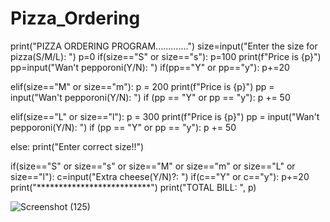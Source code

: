 # Pizza_Ordering


print("PIZZA ORDERING PROGRAM.............")
size=input("Enter the size for pizza(S/M/L): ")
p=0
if(size=="S" or size=="s"):
    p=100
    print(f"Price is {p}")
    pp=input("Wan't pepporoni(Y/N): ")
    if(pp=="Y" or pp=="y"):
        p+=20

elif(size=="M" or size=="m"):
    p = 200
    print(f"Price is {p}")
    pp = input("Wan't pepporoni(Y/N): ")
    if (pp == "Y" or pp == "y"):
        p += 50

elif(size=="L" or size=="l"):
    p = 300
    print(f"Price is {p}")
    pp = input("Wan't pepporoni(Y/N): ")
    if (pp == "Y" or pp == "y"):
        p += 50

else:
    print("Enter correct size!!")


if(size=="S" or size=="s" or size=="M" or size=="m" or size=="L" or size=="l"):
    c=input("Extra cheese(Y/N)?: ")
    if(c=="Y" or c=="y"):
        p+=20
    print("**************************")
    print("TOTAL BILL: ", p)


![Screenshot (125)](https://github.com/user-attachments/assets/c0470455-81f5-4c0e-b14d-7ef4dd2e0fa0)

